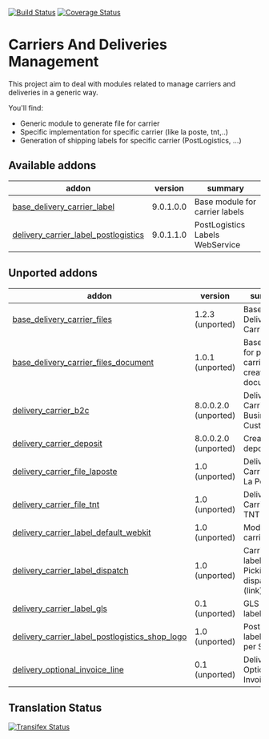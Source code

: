 [![Build Status](https://travis-ci.org/OCA/carrier-delivery.svg?branch=9.0)](https://travis-ci.org/OCA/carrier-delivery)
[![Coverage Status](https://coveralls.io/repos/OCA/carrier-delivery/badge.svg?branch=9.0)](https://coveralls.io/r/OCA/carrier-delivery?branch=9.0)

Carriers And Deliveries Management
==================================

This project aim to deal with modules related to manage carriers and deliveries in a generic way.

You'll find:

 - Generic module to generate file for carrier
 - Specific implementation for specific carrier (like la poste, tnt,..)
 - Generation of shipping labels for specific carrier (PostLogistics, ...)

[//]: # (addons)
Available addons
----------------
addon | version | summary
--- | --- | ---
[base_delivery_carrier_label](base_delivery_carrier_label/) | 9.0.1.0.0 | Base module for carrier labels
[delivery_carrier_label_postlogistics](delivery_carrier_label_postlogistics/) | 9.0.1.1.0 | PostLogistics Labels WebService

Unported addons
---------------
addon | version | summary
--- | --- | ---
[base_delivery_carrier_files](base_delivery_carrier_files/) | 1.2.3 (unported) | Base Delivery Carrier Files
[base_delivery_carrier_files_document](base_delivery_carrier_files_document/) | 1.0.1 (unported) | Base module for picking carrier files creation for document
[delivery_carrier_b2c](delivery_carrier_b2c/) | 8.0.0.2.0 (unported) | Delivery Carrier Business To Customer
[delivery_carrier_deposit](delivery_carrier_deposit/) | 8.0.0.2.0 (unported) | Create deposit slips
[delivery_carrier_file_laposte](delivery_carrier_file_laposte/) | 1.0 (unported) | Delivery Carrier File: La Poste
[delivery_carrier_file_tnt](delivery_carrier_file_tnt/) | 1.0 (unported) | Delivery Carrier File: TNT
[delivery_carrier_label_default_webkit](delivery_carrier_label_default_webkit/) | 1.0 (unported) | Module for carrier labels
[delivery_carrier_label_dispatch](delivery_carrier_label_dispatch/) | 1.0 (unported) | Carrier labels - Picking dispatch (link)
[delivery_carrier_label_gls](delivery_carrier_label_gls/) | 0.1 (unported) | GLS carrier label printing
[delivery_carrier_label_postlogistics_shop_logo](delivery_carrier_label_postlogistics_shop_logo/) | 1.0 (unported) | PostLogistics labels - logo per Shop
[delivery_optional_invoice_line](delivery_optional_invoice_line/) | 0.1 (unported) | Delivery Optional Invoice Line

[//]: # (end addons)

Translation Status
------------------
[![Transifex Status](https://www.transifex.com/projects/p/OCA-carrier-delivery-9-0/chart/image_png)](https://www.transifex.com/projects/p/OCA-carrier-delivery-9-0)

